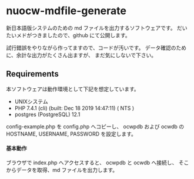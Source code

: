 ﻿nuocw-mdfile-generate
==========
新日本語版システムのための md ファイルを出力するソフトウェアです。
だいたいメドがつきましたので、github にて公開します。

試行錯誤をやりながら作ってますので、コードが汚いです。
データ確認のために、余計な出力がたくさん出ますが、
まだ気にしないで下さい。

Requirements
------------

本ソフトウェアは動作環境として下記を想定しています。

* UNIXシステム
* PHP 7.4.1 (cli) (built: Dec 18 2019 14:47:11) ( NTS )
* postgres (PostgreSQL) 12.1

config-example.php を config.php へコピーし、
ocwpdb および ocwdb の HOSTNAME, USERNAME, PASSWORD を設定します。

#### 基本動作

ブラウザで index.php へアクセスすると、
ocwpdb と ocwdb へ接続し、
そこからデータを取得、md ファイルを出力します。


